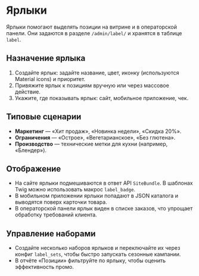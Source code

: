 # Ярлыки

Ярлыки помогают выделять позиции на витрине и в операторской панели. Они задаются в разделе `/admin/label/` и хранятся в таблице `label`.

## Назначение ярлыка

1. Создайте ярлык: задайте название, цвет, иконку (используются Material icons) и приоритет.
2. Привяжите ярлык к позициям вручную или через массовое действие.
3. Укажите, где показывать ярлык: сайт, мобильное приложение, чек.

## Типовые сценарии

- **Маркетинг** — «Хит продаж», «Новинка недели», «Скидка 20%».
- **Ограничения** — «Острое», «Вегетарианское», «Без глютена».
- **Производство** — технические метки для кухни (например, «Блендер»).

## Отображение

- На сайте ярлыки подмешиваются в ответ API `SiteBundle`. В шаблонах Twig можно использовать макрос `label_badge`.
- В мобильном приложении ярлыки попадают в JSON каталога и выводятся поверх карточки товара.
- В операторской панели ярлык виден в списке заказов, что упрощает обработку требований клиента.

## Управление наборами

- Создайте несколько наборов ярлыков и переключайте их через конфиг `label_sets`, чтобы быстро запускать сезонные кампании.
- В отчёте «Позиции» фильтруйте по ярлыку, чтобы оценить эффективность промо.
